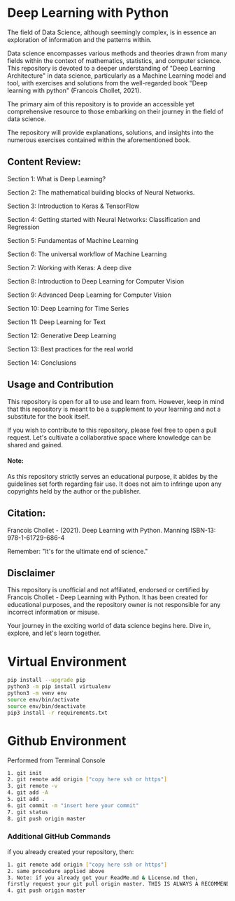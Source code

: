 # Deep Learning with Python

The field of Data Science, although seemingly complex, is in essence an exploration of information and the patterns within.

Data science encompasses various methods and theories drawn from many fields within the context of mathematics, statistics, and computer science. This repository is devoted to a deeper understanding of "Deep Learning Architecture" in data science, particularly as a Machine Learning model and tool, with exercises and solutions from the well-regarded book "Deep learning with python" (Francois Chollet, 2021).

The primary aim of this repository is to provide an accessible yet comprehensive resource to those embarking on their journey in the field of data science. 

The repository will provide explanations, solutions, and insights into the numerous exercises contained within the aforementioned book.

## Content Review:
Section 1: What is Deep Learning?

Section 2: The mathematical building blocks of Neural Networks.

Section 3: Introduction to Keras & TensorFlow

Section 4: Getting started with Neural Networks: Classification and Regression 

Section 5: Fundamentas of Machine Learning 

Section 6: The universal workflow of Machine Learning

Section 7: Working with Keras: A deep dive

Section 8: Introduction to Deep Learning for Computer Vision

Section 9: Advanced Deep Learning for Computer Vision

Section 10: Deep Learning for Time Series

Section 11: Deep Learning for Text

Section 12: Generative Deep Learning

Section 13: Best practices for the real world

Section 14: Conclusions

## Usage and Contribution

This repository is open for all to use and learn from. However, keep in mind that this repository is meant to be a supplement to your learning and not a substitute for the book itself.

If you wish to contribute to this repository, please feel free to open a pull request. Let's cultivate a collaborative space where knowledge can be shared and gained.

#### Note:
As this repository strictly serves an educational purpose, it abides by the guidelines set forth regarding fair use. 
It does not aim to infringe upon any copyrights held by the author or the publisher.

## Citation:
Francois Chollet - (2021).  Deep Learning with Python. Manning  ISBN-13: 978-1-61729-686-4

Remember: "It's for the ultimate end of science."

## Disclaimer
This repository is unofficial and not affiliated, endorsed or certified by Francois Chollet - Deep Learning with Python. It has been created for educational purposes, and the repository owner is not responsible for any incorrect information or misuse.

Your journey in the exciting world of data science begins here. Dive in, explore, and let's learn together.


# Virtual Environment
```sh
pip install --upgrade pip
python3 -m pip install virtualenv
python3 -m venv env
source env/bin/activate
source env/bin/deactivate
pip3 install -r requirements.txt
```

# Github Environment

Performed from Terminal Console
```sh
1. git init
2. git remote add origin ["copy here ssh or https"]
3. git remote -v
4. git add -A
5. git add .
6. git commit -m "insert here your commit"
7. git status
8. git push origin master
```

### Additional GitHub Commands
if you already created your repository, then:
```sh
1. git remote add origin ["copy here ssh or https"] 
2. same procedure applied above
3. Note: if you already got your ReadMe.md & License.md then,
firstly request your git pull origin master. THIS IS ALWAYS A RECOMMENDED PRACTICE.
4. git push origin master
```
